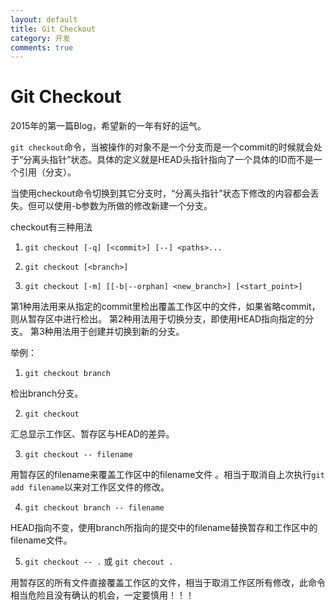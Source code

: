 ```yaml
---
layout: default
title: Git Checkout
category: 开发
comments: true
---
```


# Git Checkout

2015年的第一篇Blog，希望新的一年有好的运气。

`git checkout`命令，当被操作的对象不是一个分支而是一个commit的时候就会处于“分离头指针”状态。具体的定义就是HEAD头指针指向了一个具体的ID而不是一个引用（分支）。

当使用checkout命令切换到其它分支时，“分离头指针”状态下修改的内容都会丢失。但可以使用-b参数为所做的修改新建一个分支。

checkout有三种用法

1. `git checkout [-q] [<commit>] [--] <paths>...`

2. `git checkout [<branch>]`

3. `git checkout [-m] [[-b|--orphan] <new_branch>] [<start_point>]`

第1种用法用来从指定的commit里检出覆盖工作区中的文件，如果省略commit，则从暂存区中进行检出。
第2种用法用于切换分支，即使用HEAD指向指定的分支。
第3种用法用于创建并切换到新的分支。

举例：

1. `git checkout branch`

检出branch分支。

2. `git checkout`

汇总显示工作区、暂存区与HEAD的差异。

3. `git checkout -- filename`

用暂存区的filename来覆盖工作区中的filename文件 。相当于取消自上次执行`git add filename`以来对工作区文件的修改。

4. `git checkout branch -- filename`

HEAD指向不变，使用branch所指向的提交中的filename替换暂存和工作区中的filename文件。

5. `git checkout -- .` 或 `git checout .`

用暂存区的所有文件直接覆盖工作区的文件，相当于取消工作区所有修改，此命令相当危险且没有确认的机会，一定要慎用！！！

